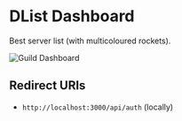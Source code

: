 # DList Dashboard
Best server list (with multicoloured rockets).

![Guild Dashboard](https://dlist.xyz/assets/docs/img/dashboard-v0.1.0b.png)

## Redirect URIs
- `http://localhost:3000/api/auth` (locally)